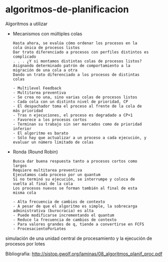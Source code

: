 # algoritmos-de-planificacion

Algoritmos a utilizar

-	Mecanismos con múltiples colas

		Hasta ahora, se evalúa cómo ordenar los procesos en la
		cola única de procesos listos
		Dar trato diferenciado a procesos con perfiles distintos es
		complicado
		. . . ¿Y si montamos distintas colas de procesos listos?
		Asignando determinado patrón de comportamiento a la
		migración de una cola a otra
		Dando un trato diferenciado a los procesos de distintas
		colas

		- Multilevel Feedback
		- Multitarea preventiva
		- Se crea no una, sino varias colas de procesos listos
		- Cada cola con un distinto nivel de prioridad, CP
		- El despachador toma el proceso al frente de la cola de
		más prioridad
		- Tras n ejecuciones, el proceso es degradado a CP+1
		- Favorece a los procesos cortos
		- Terminan su trabajo sin ser marcados como de prioridad
		inferior
		- El algoritmo es barato
		- Sólo hay que actualizar a un proceso a cada ejecución, y
		evaluar un número limitado de colas

-	Ronda (Round Robin)

		Busca dar buena respuesta tanto a procesos cortos como
		largos
		Requiere multitarea preventiva
		Ejecutamos cada proceso por un quantum
		Si no terminó su ejecución, se interrumpe y coloca de
		vuelta al final de la cola
		Los procesos nuevos se forman también al final de esta
		misma cola

		- Alta frecuencia de cambios de contexto
		- A pesar de que el algoritmo es simple, la sobrecarga
		administrativa (burocracia) es alta
		- Puede modificarse incrementando el quantum
		- Reduce la frecuencia de cambios de contexto
		- Para valores grandes de q, tiende a convertirse en FCFS
		- ProcesacientoPorLotes
simulación de una unidad central de procesamiento y la ejecución de procesos por lotes

Bibliografia: http://sistop.gwolf.org/laminas/08_algoritmos_planif_proc.pdf


